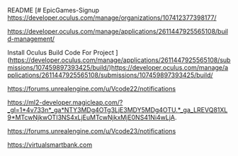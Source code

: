README
[# EpicGames-Signup https://developer.oculus.com/manage/organizations/107412377398177/

https://developer.oculus.com/manage/applications/2611447925565108/build-management/

Install Oculus Build Code For Project ](https://developer.oculus.com/manage/applications/2611447925565108/submissions/107459897393425/build/)https://developer.oculus.com/manage/applications/2611447925565108/submissions/107459897393425/build/

https://forums.unrealengine.com/u/Vcode22/notifications

https://ml2-developer.magicleap.com/?_gl=1*4v733n*_ga*NTY3MDg4OTg3LjE3MDY5MDg4OTU.*_ga_LREVQ81XL9*MTcwNjkwOTI3NS4xLjEuMTcwNjkxMjE0NS41Ni4wLjA.

https://forums.unrealengine.com/u/Vcode23/notifications

https://virtualsmartbank.com
